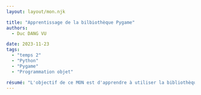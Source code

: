 ```yaml
---
layout: layout/mon.njk

title: "Apprentissage de la bilbiothèque Pygame"
authors:
  - Duc DANG VU

date: 2023-11-23
tags: 
  - "temps 2"
  - "Python"
  - "Pygame"
  - "Programmation objet"

résumé: "L'objectif de ce MON est d'apprendre à utiliser la bibliothèque Pygame de Python, afin d'implémenter des jeux."
---
```

